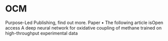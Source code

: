 # OCM
 Purpose-Led Publishing, find out more.    Paper • The following article isOpen access A deep neural network for oxidative coupling of methane trained on high-throughput experimental data
